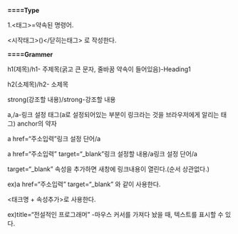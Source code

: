 <strong>====Type</strong>

1.<태그>=약속된 명령어.

<시작태그>()</닫히는태그> 로 작성한다.

<strong>====Grammer</strong>

h1(제목)/h1- 주제목(굵고 큰 문자, 줄바꿈 약속이 들어있음)-Heading1

h2(소제목)/h2- 소제목

strong(강조할 내용)/strong-강조할 내용

a,/a-링크 설정 태그(a로 설정되어있는 부분이 링크라는 것을 브라우저에게 알리는 태그) anchor의 약자

a href=“주소입력”링크 설정 단어/a

a href=“주소입력” target=“_blank”링크 설정할 내용/a링크 설정 단어/a

target=“_blank” 속성을 추가하면 새창에 링크내용이 열린다.(순서 상관없다.)

ex)a href=“주소입력” target=“_blank” 와 같이 사용한다.

<태크명 + 속성추가>로 사용한다.

ex)title=“전설적인 프로그래머” -마우스 커서를 가져다 놨을 때, 텍스트를 표시할 수 있다.
 
